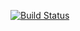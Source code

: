 [![Build Status](https://secure.travis-ci.org/vgv/common-utils.png)](http://travis-ci.org/vgv/common-utils)